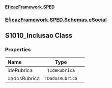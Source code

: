#### [EficazFramework.SPED](EficazFrameworkSPED.md 'EficazFramework SPED')
### [EficazFramework.SPED.Schemas.eSocial](EficazFramework.SPED.Schemas.eSocial.md 'EficazFramework.SPED.Schemas.eSocial')

## S1010_Inclusao Class
### Properties

| Name | Type | |
| :--- | :---: | :--- |
| ideRubrica | `TIdeRubrica` |  |
| dadosRubrica | `TDadosRubrica` |  |

